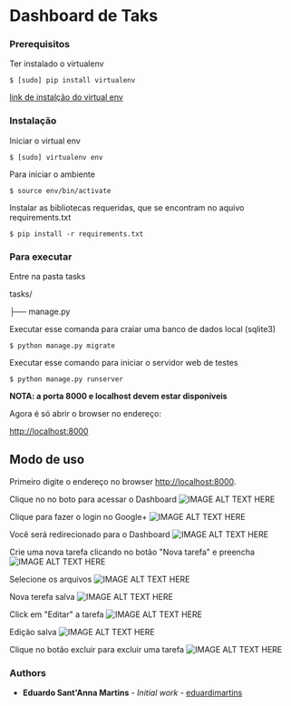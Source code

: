 # Dashboard de Taks

### Prerequisitos

Ter instalado o virtualenv 

```
$ [sudo] pip install virtualenv
```

[link de instalção do virtual env](https://virtualenv.pypa.io/en/stable/installation/)

### Instalação

Iniciar o virtual env

```
$ [sudo] virtualenv env
```

Para iniciar o ambiente

```
$ source env/bin/activate
```

Instalar as bibliotecas requeridas, que se encontram no aquivo requirements.txt

```
$ pip install -r requirements.txt
```


### Para executar

Entre na pasta tasks

tasks/

├── manage.py


Executar esse comanda para craiar uma banco de dados local (sqlite3)
```
$ python manage.py migrate
```

Executar esse comando para iniciar o servidor web de testes

```
$ python manage.py runserver
```

**NOTA: a porta 8000 e localhost devem estar disponíveis**

Agora é só abrir o browser no endereço: 

[http://localhost:8000](http://localhost:8000)

## Modo de uso

Primeiro digite o endereço no browser [http://localhost:8000](http://localhost:8000).

Clique no no boto para acessar o Dashboard
![IMAGE ALT TEXT HERE](https://raw.githubusercontent.com/eduardomartins/Dashboard-de-Tasks/master/docs/img/home.png)

Clique para fazer o login no Google+
![IMAGE ALT TEXT HERE](https://raw.githubusercontent.com/eduardomartins/Dashboard-de-Tasks/master/docs/img/login.png)

Você será redirecionado para o Dashboard
![IMAGE ALT TEXT HERE](https://raw.githubusercontent.com/eduardomartins/Dashboard-de-Tasks/master/docs/img/dashboard.png)

Crie uma nova tarefa clicando no botão "Nova tarefa" e preencha 
![IMAGE ALT TEXT HERE](https://raw.githubusercontent.com/eduardomartins/Dashboard-de-Tasks/master/docs/img/nova-tarefa.png)

Selecione os arquivos
![IMAGE ALT TEXT HERE](https://raw.githubusercontent.com/eduardomartins/Dashboard-de-Tasks/master/docs/img/arquivos3.png)

Nova terefa salva
![IMAGE ALT TEXT HERE](https://raw.githubusercontent.com/eduardomartins/Dashboard-de-Tasks/master/docs/img/nova-salva.png)

Click em "Editar" a tarefa
![IMAGE ALT TEXT HERE](https://raw.githubusercontent.com/eduardomartins/Dashboard-de-Tasks/master/docs/img/editar.png)

Edição salva
![IMAGE ALT TEXT HERE](https://raw.githubusercontent.com/eduardomartins/Dashboard-de-Tasks/master/docs/img/edicao-salva.png)

Clique no botão excluir para excluir uma tarefa
![IMAGE ALT TEXT HERE](https://raw.githubusercontent.com/eduardomartins/Dashboard-de-Tasks/master/docs/img/excluir.png)


### Authors

* **Eduardo Sant'Anna Martins** - *Initial work* - [eduardimartins](https://github.com/eduardomartins)


